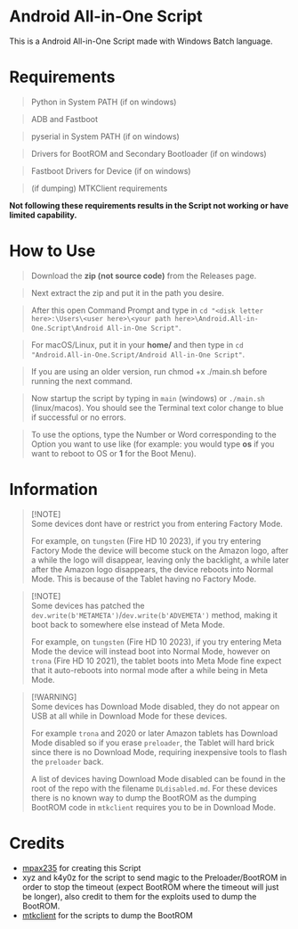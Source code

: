 # Android All-in-One Script
This is a Android All-in-One Script made with Windows Batch language.

# Requirements
> Python in System PATH (if on windows)

> ADB and Fastboot

> pyserial in System PATH (if on windows)

> Drivers for BootROM and Secondary Bootloader (if on windows)

> Fastboot Drivers for Device (if on windows)

> (if dumping) MTKClient requirements

**Not following these requirements results in the Script not working or have limited capability.**

# How to Use
> Download the **zip (not source code)** from the Releases page.

> Next extract the zip and put it in the path you desire.

> After this open Command Prompt and type in `cd "<disk letter here>:\Users\<user here>\<your path here>\Android.All-in-One.Script\Android All-in-One Script"`.

> For macOS/Linux, put it in your **home/<user here>** and then type in `cd "Android.All-in-One.Script/Android All-in-One Script"`.

> If you are using an older version, run chmod +x ./main.sh before running the next command.

> Now startup the script by typing in `main` (windows) or `./main.sh` (linux/macos). You should see the Terminal text color change to blue if successful or no errors.

> To use the options, type the Number or Word corresponding to the Option you want to use like (for example: you would type **os** if you want to reboot to OS or **1** for the Boot Menu).

# Information
> [!NOTE]\
> Some devices dont have or restrict you from entering Factory Mode.
> 
> For example, on `tungsten` (Fire HD 10 2023), if you try entering Factory Mode the device will become stuck on the Amazon logo, after a while the logo will disappear, leaving only the backlight, a while later after the Amazon logo disappears, the device reboots into Normal Mode. This is because of the Tablet having no Factory Mode.

> [!NOTE]\
> Some devices has patched the `dev.write(b'METAMETA')`/`dev.write(b'ADVEMETA')` method, making it boot back to somewhere else instead of Meta Mode.
> 
> For example, on `tungsten` (Fire HD 10 2023), if you try entering Meta Mode the device will instead boot into Normal Mode, however on `trona` (Fire HD 10 2021), the tablet boots into Meta Mode fine expect that it auto-reboots into normal mode after a while being in Meta Mode.

> [!WARNING]\
> Some devices has Download Mode disabled, they do not appear on USB at all while in Download Mode for these devices.
> 
> For example `trona` and 2020 or later Amazon tablets has Download Mode disabled so if you erase `preloader`, the Tablet will hard brick since there is no Download Mode, requiring inexpensive tools to flash the `preloader` back.
>
> A list of devices having Download Mode disabled can be found in the root of the repo with the filename `DLdisabled.md`.
> For these devices there is no known way to dump the BootROM as the dumping BootROM code in `mtkclient` requires you to be in Download Mode.
# Credits
- [mpax235](https://github.com/mpax235) for creating this Script
- xyz and k4y0z for the script to send magic to the Preloader/BootROM in order to stop the timeout (expect BootROM where the timeout will just be longer), also credit to them for the exploits used to dump the BootROM.
- [mtkclient](https://github.com/bkerler/mtkclient) for the scripts to dump the BootROM
